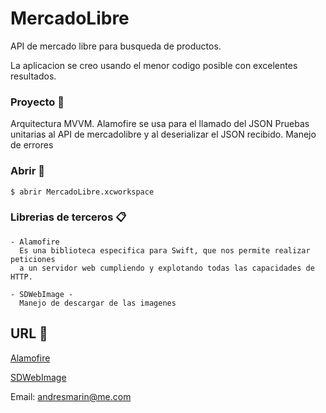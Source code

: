 # MercadoLibre

API de mercado libre para busqueda de productos.

La aplicacion se creo usando el menor codigo posible con excelentes resultados.

### Proyecto 🔧

Arquitectura MVVM.
Alamofire se usa para el llamado del JSON
Pruebas unitarias al API de mercadolibre y al deserializar el JSON recibido.
Manejo de errores 


### Abrir 🔧

```
$ abrir MercadoLibre.xcworkspace
```

### Librerias de terceros 📋
```
- Alamofire
  Es una biblioteca especifica para Swift, que nos permite realizar peticiones 
  a un servidor web cumpliendo y explotando todas las capacidades de HTTP.
  
- SDWebImage - 
  Manejo de descargar de las imagenes
```

## URL 📖

[Alamofire](https://github.com/Alamofire/Alamofire)

[SDWebImage](https://github.com/SDWebImage/SDWebImage)

Email: andresmarin@me.com
